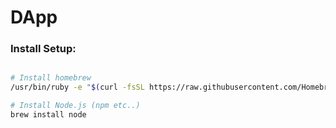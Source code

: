 # DApp


### Install Setup:
```bash

# Install homebrew
/usr/bin/ruby -e "$(curl -fsSL https://raw.githubusercontent.com/Homebrew/install/master/install)"

# Install Node.js (npm etc..)
brew install node

```
